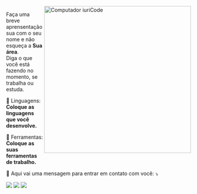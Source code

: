 <img src="https://raw.githubusercontent.com/MicaelliMedeiros/micaellimedeiros/master/image/computer-illustration.png" min-width="400px" max-width="400px" width="400px" align="right" alt="Computador iuriCode">

<p align="left"> 
  Faça uma breve aprensentação sua com o seu nome e não esqueça a <strong>Sua área</strong>.<br>
  Diga o que você está fazendo no momento, se trabalha ou estuda.
</p>

<p align="left">
  🦄 Linguagens: <strong>Coloque as linguagens que você desenvolve.</strong>
</p>

<p align="left">
  💼 Ferramentas: <strong>Coloque as suas ferramentas de trabalho.</strong>
</p>

<p align="left">
  💌 Aqui vai uma mensagem para entrar em contato com você: ⤵️
</p>

<p align="left">
  <a href="#" alt="Linkedin" target="_blank">
  <img src="https://img.shields.io/twitter/url?label=Linkedin&logo=Linkedin&url=https%3A%2F%2Fwww.linkedin.com%2Fin%2Fronierison-maciel-813a225b%2F"/></a>

  <a href="#" alt="Twitter" target="_blank">
  <img src="https://img.shields.io/twitter/url?label=Twitter&logo=Twitter&url=https%3A%2F%2Ftwitter.com%2Fronimaciell"/></a>

  <a href="#" alt="Instagram" target="_blank">
  <img src="https://img.shields.io/twitter/url?label=Instagram&logo=Instagram&url=https%3A%2F%2Finstagram.com%2Fronierison.maciel"/></a>
</p>  